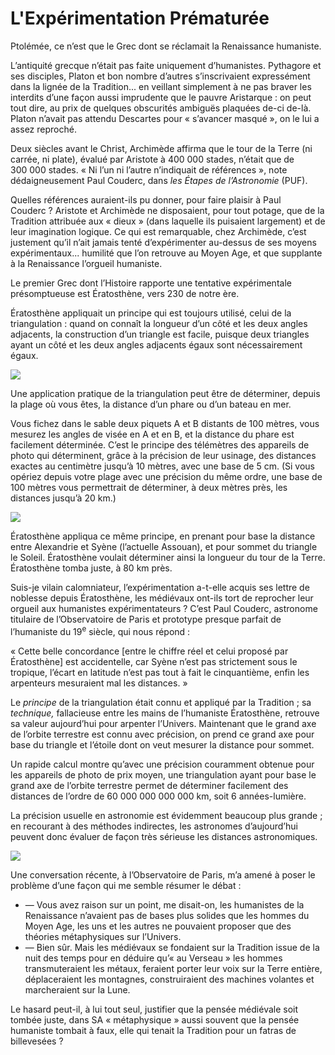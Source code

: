 # L'Expérimentation Prématurée

Ptolémée, ce n’est que le Grec dont se réclamait la Renaissance humaniste.

L’antiquité grecque n’était pas faite uniquement d’humanistes. Pythagore et ses disciples, Platon et bon nombre d’autres s’inscrivaient expressément dans la lignée de la Tradition... en veillant simplement à ne pas braver les interdits d’une façon aussi imprudente que le pauvre Aristarque : on peut tout dire, au prix de quelques obscurités ambiguës plaquées de-ci de-là. Platon n’avait pas attendu Descartes pour « s’avancer masqué », on le lui a assez reproché.

Deux siècles avant le Christ, Archimède affirma que le tour de la Terre (ni carrée, ni plate), évalué par Aristote à 400 000 stades, n’était que de 300 000 stades. « Ni l’un ni l’autre n’indiquait de références », note dédaigneusement Paul Couderc, dans *les Étapes de l’Astronomie* (PUF).

Quelles références auraient-ils pu donner, pour faire plaisir à Paul Couderc ? Aristote et Archimède ne disposaient, pour tout potage, que de la Tradition attribuée aux « dieux » (dans laquelle ils puisaient largement) et de leur imagination logique. Ce qui est remarquable, chez Archimède, c’est justement qu’il n’ait jamais tenté d’expérimenter au-dessus de ses moyens expérimentaux... humilité que l’on retrouve au Moyen Age, et que supplante à la Renaissance l’orgueil humaniste.

Le premier Grec dont l’Histoire rapporte une tentative <span id="e9782221228517_c06-st1.xhtml#page-102"></span>expérimentale présomptueuse est Ératosthène, vers 230 de notre ère.

Ératosthène appliquait un principe qui est toujours utilisé, celui de la triangulation : quand on connaît la longueur d’un côté et les deux angles adjacents, la construction d’un triangle est facile, puisque deux triangles ayant un côté et les deux angles adjacents égaux sont nécessairement égaux.

![](media/images/e9782221228517_i0014.jpg)

Une application pratique de la triangulation peut être de déterminer, depuis la plage où vous êtes, la distance d’un phare ou d’un bateau en mer.

Vous fichez dans le sable deux piquets A et B distants de 100 mètres, vous mesurez les angles de visée en A et en B, et la distance du phare est facilement déterminée. C’est le principe des télémètres des appareils de photo qui déterminent, grâce à la précision de leur usinage, des distances exactes au centimètre jusqu’à 10 mètres, avec une base de 5 cm. (Si vous opériez depuis votre plage avec une précision du même ordre, une base de 100 mètres vous permettrait de déterminer, à deux mètres près, les distances jusqu’à 20 km.)

![](media/images/e9782221228517_i0015.jpg)

<span id="e9782221228517_c06-st1.xhtml#page-103"></span>

Ératosthène appliqua ce même principe, en prenant pour base la distance entre Alexandrie et Syène (l’actuelle Assouan), et pour sommet du triangle le Soleil. Ératosthène voulait déterminer ainsi la longueur du tour de la Terre. Ératosthène tomba juste, à 80 km près.

Suis-je vilain calomniateur, l’expérimentation a-t-elle acquis ses lettre de noblesse depuis Ératosthène, les médiévaux ont-ils tort de reprocher leur orgueil aux humanistes expérimentateurs ? C’est Paul Couderc, astronome titulaire de l’Observatoire de Paris et prototype presque parfait de l’humaniste du 19<sup>e</sup> siècle, qui nous répond :

« Cette belle concordance \[entre le chiffre réel et celui proposé par Ératosthène\] est accidentelle, car Syène n’est pas strictement sous le tropique, l’écart en latitude n’est pas tout à fait le cinquantième, enfin les arpenteurs mesuraient mal les distances. »

Le *principe* de la triangulation était connu et appliqué par la Tradition ; sa *technique,* fallacieuse entre les mains de l’humaniste Ératosthène, retrouve sa valeur aujourd’hui pour arpenter l’Univers. Maintenant que le grand axe de l’orbite terrestre est connu avec précision, on prend ce grand axe pour base du triangle et l’étoile dont on veut mesurer la distance pour sommet.

Un rapide calcul montre qu’avec une précision couramment obtenue pour les appareils de photo de prix moyen, une triangulation ayant pour base le grand axe de l’orbite terrestre permet de déterminer facilement <span id="e9782221228517_c06-st1.xhtml#page-104"></span>des distances de l’ordre de 60 000 000 000 000 km, soit 6 années-lumière.

La précision usuelle en astronomie est évidemment beaucoup plus grande ; en recourant à des méthodes indirectes, les astronomes d’aujourd’hui peuvent donc évaluer de façon très sérieuse les distances astronomiques.

![](media/images/e9782221228517_i0016.jpg)

Une conversation récente, à l’Observatoire de Paris, m’a amené à poser le problème d’une façon qui me semble résumer le débat :

-   — Vous avez raison sur un point, me disait-on, les humanistes de la Renaissance n’avaient pas de bases plus solides que les hommes du Moyen Age, les uns et les autres ne pouvaient proposer que des théories métaphysiques sur l’Univers.
-   — Bien sûr. Mais les médiévaux se fondaient sur la Tradition issue de la nuit des temps pour en déduire qu’« au Verseau » les hommes transmuteraient les métaux, feraient porter leur voix sur la Terre entière, déplaceraient les montagnes, construiraient des machines volantes et marcheraient sur la Lune.

Le hasard peut-il, à lui tout seul, justifier que la pensée médiévale soit tombée juste, dans SA « métaphysique » aussi souvent que la pensée humaniste tombait à faux, elle qui tenait la Tradition pour un fatras de billevesées ?

<span id="e9782221228517_c06-st1.xhtml#page-105"></span>

<span id="e9782221228517_c07.xhtml"></span>

<span id="e9782221228517_c07.xhtml#title36"></span>

